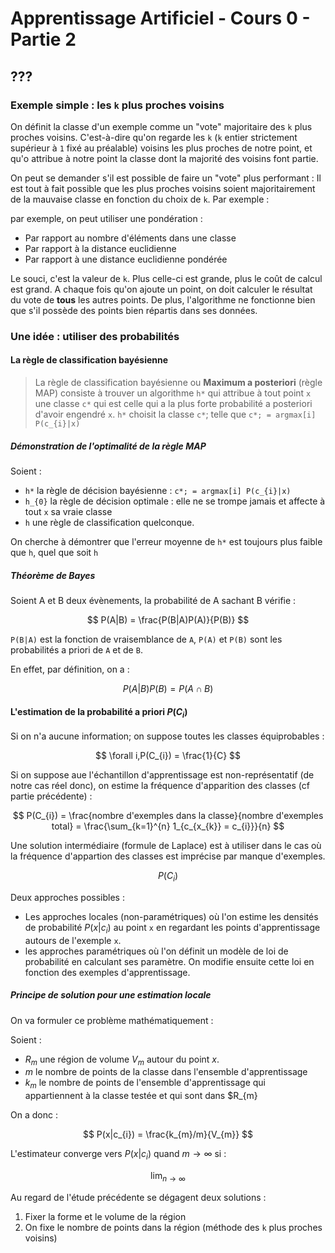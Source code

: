 # Apprentissage Artificiel - Cours 0 - Partie 2

## ???

<!-- TODO : Compléter -->

### Exemple simple : les `k` plus proches voisins

On définit la classe d'un exemple comme un "vote" majoritaire des `k` plus proches voisins. C'est-à-dire qu'on regarde les `k` (`k` entier strictement supérieur à `1` fixé au préalable) voisins les plus proches de notre point, et qu'o attribue à notre point la classe dont la majorité des voisins font partie.

On peut se demander s'il est possible de faire un "vote" plus performant : Il est tout à fait possible que les plus proches voisins soient majoritairement de la mauvaise classe en fonction du choix de `k`. Par exemple :

<!-- TODO : Ajouter une image d'illustration -->

par exemple, on peut utiliser une pondération :

- Par rapport au nombre d'éléments dans une classe
- Par rapport à la distance euclidienne
- Par rapport à une distance euclidienne pondérée

Le souci, c'est la valeur de `k`. Plus celle-ci est grande, plus le coût de calcul est grand. A chaque fois qu'on ajoute un point, on doit calculer le résultat du vote de **tous** les autres points. De plus, l'algorithme ne fonctionne bien que s'il possède des points bien répartis dans ses données.

### Une idée : utiliser des probabilités

#### La règle de classification bayésienne

> La règle de classification bayésienne ou **Maximum a posteriori** (règle MAP) consiste à trouver un algorithme `h*` qui attribue à tout point `x` une classe `c*` qui est celle qui a la plus forte probabilité a posteriori d'avoir engendré `x`.
> `h*` choisit la classe `c*`; telle que ``c*; = argmax[i] P(c_{i}|x)``

<!-- TODO: Compléter, pas le temps de recopier et j'ai plus les souvenirs des intégrales en LaTeX -->

##### Démonstration de l'optimalité de la règle MAP

Soient :

- `h*` la règle de décision bayésienne : ``c*; = argmax[i] P(c_{i}|x)``
- `h_{0}` la règle de décision optimale : elle ne se trompe jamais et affecte à tout `x` sa vraie classe
- `h` une règle de classification quelconque.

On cherche à démontrer que l'erreur moyenne de `h*` est toujours plus faible que `h`, quel que soit `h`

<!-- TODO : Compléter, même raison que plus haut -->

##### Théorème de Bayes

Soient A et B deux évènements, la probabilité de A sachant B vérifie :

$$
P(A|B) = \frac{P(B|A)P(A)}{P(B)}
$$

``P(B|A)`` est la fonction de vraisemblance de `A`, ``P(A)``  et ``P(B)`` sont les probabilités a priori de `A` et de `B`.

En effet, par définition, on a :

$$
P(A|B)P(B) = P(A \cap B)
$$

<!-- TODO : Compléter, même raison que plus haut -->

#### L'estimation de la probabilité a priori $P(C_{i})$

Si on n'a aucune information; on suppose toutes les classes équiprobables :

$$
\forall i,P(C_{i}) = \frac{1}{C}
$$

Si on suppose aue l'échantillon d'apprentissage est non-représentatif (de notre cas réel donc), on estime la fréquence d'apparition des classes (cf partie précédente) :

$$
P(C_{i}) = \frac{nombre d'exemples dans la classe}{nombre d'exemples total} = \frac{\sum_{k=1}^{n} 1_{c_{x_{k}} = c_{i}}}{n}
$$

Une solution intermédiaire (formule de Laplace) est à utiliser dans le cas où la fréquence d'appartion des classes est imprécise par manque d'exemples.

$$
P(C_{i})
$$

<!-- TODO : Compléter -- Je fais de mon mieux mais là c'est dur -->

Deux approches possibles :

- Les approches locales (non-paramétriques) où l'on estime les densités de probabilité $P(x|c_{i})$ au point `x` en regardant les points d'apprentissage autours de l'exemple `x`.
- les approches paramétriques où l'on définit un modèle de loi de probabilité en calculant ses paramètre. On modifie ensuite cette loi en fonction des exemples d'apprentissage.

##### Principe de solution pour une estimation locale

On va formuler ce problème mathématiquement :

Soient :

- $R_{m}$ une région de volume $V_{m}$ autour du point $x$.
- $m$ le nombre de points de la classe dans l'ensemble d'apprentissage
- $k_{m}$ le nombre de points de l'ensemble d'apprentissage qui appartiennent à la classe testée et qui sont dans $R_{m}

On a donc :

$$
P(x|c_{i}) = \frac{k_{m}/m}{V_{m}}
$$

L'estimateur converge vers $P(x|c_{i})$ quand $m \rightarrow \infty$ si :

$$
\lim_{n \rightarrow \infty}
$$

<!-- TODO : Compléter -- Je fais de mon mieux mais là c'est dur -->

Au regard de l'étude précédente se dégagent deux solutions :

1. Fixer la forme et le volume de la région
2. On fixe le nombre de points dans la région (méthode des `k` plus proches voisins)

<!-- TODO : Compléter -- je me tape un mal de crane immense, je m'arrete de noter ici pour le moment>